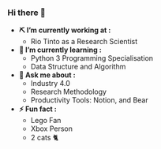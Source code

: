 ### Hi there 👋

- **⛏ I’m currently working at :**
	-  Rio Tinto as a Research Scientist 
- **🌱 I’m currently learning :**
	- Python 3 Programming Specialisation 
	- Data Structure and Algorithm
- **💬 Ask me about :**
	- Industry 4.0 
	- Research Methodology 
	- Productivity Tools: Notion, and Bear
- **⚡ Fun fact :**
	- Lego Fan 
	- Xbox Person 
	- 2 cats 🐈 

